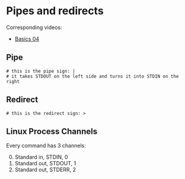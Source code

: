 # Pipes and redirects
Corresponding videos:
- [Basics 04](https://www.youtube.com/watch?v=-Z5tCri-QlI)

## Pipe

```
# this is the pipe sign: |
# it takes STDOUT on the left side and turns it into STDIN on the right
```

## Redirect

```
# this is the redirect sign: >
```

## Linux Process Channels

Every command has 3 channels:

0. Standard in, STDIN, 0
1. Standard out, STDOUT, 1
2. Standard out, STDERR, 2
